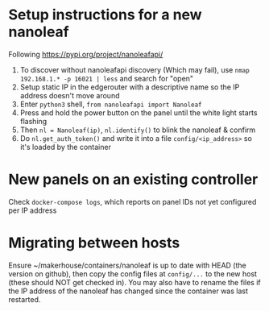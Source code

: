 # Setup instructions for a new nanoleaf

Following https://pypi.org/project/nanoleafapi/

1. To discover without nanoleafapi discovery (Which may fail), use `nmap 192.168.1.* -p 16021 | less` and search for "open"
1. Setup static IP in the edgerouter with a descriptive name so the IP address doesn't move around
1. Enter `python3` shell, `from nanoleafapi import Nanoleaf`
1. Press and hold the power button on the panel until the white light starts flashing
1. Then `nl = Nanoleaf(ip)`, `nl.identify()` to blink the nanoleaf & confirm
1. Do `nl.get_auth_token()` and write it into a file `config/<ip_address>` so it's loaded by the container

# New panels on an existing controller

Check `docker-compose logs`, which reports on panel IDs not yet configured per IP address

# Migrating between hosts

Ensure ~/makerhouse/containers/nanoleaf is up to date with HEAD (the version on github), then copy the config files at `config/...` to the new host (these should NOT get checked in). You may also have to rename the files if the IP address of the nanoleaf has changed since the container was last restarted.
